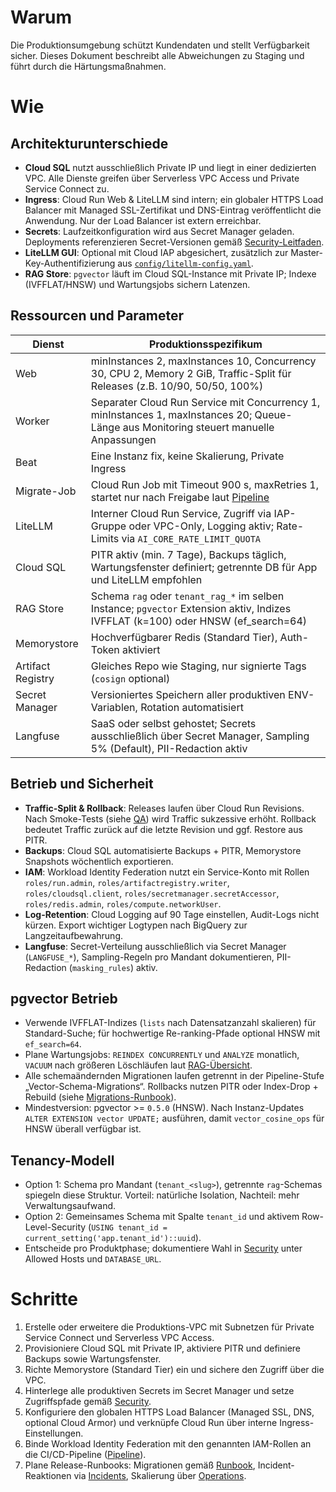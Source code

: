 # Warum
Die Produktionsumgebung schützt Kundendaten und stellt Verfügbarkeit sicher. Dieses Dokument beschreibt alle Abweichungen zu Staging und führt durch die Härtungsmaßnahmen.

# Wie
## Architekturunterschiede
- **Cloud SQL** nutzt ausschließlich Private IP und liegt in einer dedizierten VPC. Alle Dienste greifen über Serverless VPC Access und Private Service Connect zu.
- **Ingress**: Cloud Run Web & LiteLLM sind intern; ein globaler HTTPS Load Balancer mit Managed SSL-Zertifikat und DNS-Eintrag veröffentlicht die Anwendung. Nur der Load Balancer ist extern erreichbar.
- **Secrets**: Laufzeitkonfiguration wird aus Secret Manager geladen. Deployments referenzieren Secret-Versionen gemäß [Security-Leitfaden](../security/secrets.md).
- **LiteLLM GUI**: Optional mit Cloud IAP abgesichert, zusätzlich zur Master-Key-Authentifizierung aus [`config/litellm-config.yaml`](../../config/litellm-config.yaml).
- **RAG Store**: `pgvector` läuft im Cloud SQL-Instance mit Private IP; Indexe (IVFFLAT/HNSW) und Wartungsjobs sichern Latenzen.

## Ressourcen und Parameter
| Dienst | Produktionsspezifikum |
| --- | --- |
| Web | minInstances 2, maxInstances 10, Concurrency 30, CPU 2, Memory 2 GiB, Traffic-Split für Releases (z.B. 10/90, 50/50, 100%) |
| Worker | Separater Cloud Run Service mit Concurrency 1, minInstances 1, maxInstances 20; Queue-Länge aus Monitoring steuert manuelle Anpassungen |
| Beat | Eine Instanz fix, keine Skalierung, Private Ingress |
| Migrate-Job | Cloud Run Job mit Timeout 900 s, maxRetries 1, startet nur nach Freigabe laut [Pipeline](../cicd/pipeline.md) |
| LiteLLM | Interner Cloud Run Service, Zugriff via IAP-Gruppe oder VPC-Only, Logging aktiv; Rate-Limits via `AI_CORE_RATE_LIMIT_QUOTA` |
| Cloud SQL | PITR aktiv (min. 7 Tage), Backups täglich, Wartungsfenster definiert; getrennte DB für App und LiteLLM empfohlen |
| RAG Store | Schema `rag` oder `tenant_rag_*` im selben Instance; `pgvector` Extension aktiv, Indizes IVFFLAT (k=100) oder HNSW (ef_search=64) |
| Memorystore | Hochverfügbarer Redis (Standard Tier), Auth-Token aktiviert |
| Artifact Registry | Gleiches Repo wie Staging, nur signierte Tags (`cosign` optional) |
| Secret Manager | Versioniertes Speichern aller produktiven ENV-Variablen, Rotation automatisiert |
| Langfuse | SaaS oder selbst gehostet; Secrets ausschließlich über Secret Manager, Sampling 5% (Default), PII-Redaction aktiv |

## Betrieb und Sicherheit
- **Traffic-Split & Rollback**: Releases laufen über Cloud Run Revisions. Nach Smoke-Tests (siehe [QA](../qa/checklists.md)) wird Traffic sukzessive erhöht. Rollback bedeutet Traffic zurück auf die letzte Revision und ggf. Restore aus PITR.
- **Backups**: Cloud SQL automatisierte Backups + PITR, Memorystore Snapshots wöchentlich exportieren.
- **IAM**: Workload Identity Federation nutzt ein Service-Konto mit Rollen `roles/run.admin`, `roles/artifactregistry.writer`, `roles/cloudsql.client`, `roles/secretmanager.secretAccessor`, `roles/redis.admin`, `roles/compute.networkUser`.
- **Log-Retention**: Cloud Logging auf 90 Tage einstellen, Audit-Logs nicht kürzen. Export wichtiger Logtypen nach BigQuery zur Langzeitaufbewahrung.
- **Langfuse**: Secret-Verteilung ausschließlich via Secret Manager (`LANGFUSE_*`), Sampling-Regeln pro Mandant dokumentieren, PII-Redaction (`masking_rules`) aktiv.

## pgvector Betrieb
- Verwende IVFFLAT-Indizes (`lists` nach Datensatzanzahl skalieren) für Standard-Suche; für hochwertige Re-ranking-Pfade optional HNSW mit `ef_search=64`.
- Plane Wartungsjobs: `REINDEX CONCURRENTLY` und `ANALYZE` monatlich, `VACUUM` nach größeren Löschläufen laut [RAG-Übersicht](../rag/overview.md).
- Alle schemaändernden Migrationen laufen getrennt in der Pipeline-Stufe „Vector-Schema-Migrations“. Rollbacks nutzen PITR oder Index-Drop + Rebuild (siehe [Migrations-Runbook](../runbooks/migrations.md)).
- Mindestversion: pgvector >= `0.5.0` (HNSW). Nach Instanz-Updates `ALTER EXTENSION vector UPDATE;` ausführen, damit `vector_cosine_ops` für HNSW überall verfügbar ist.

## Tenancy-Modell
- Option 1: Schema pro Mandant (`tenant_<slug>`), getrennte `rag`-Schemas spiegeln diese Struktur. Vorteil: natürliche Isolation, Nachteil: mehr Verwaltungsaufwand.
- Option 2: Gemeinsames Schema mit Spalte `tenant_id` und aktivem Row-Level-Security (`USING tenant_id = current_setting('app.tenant_id')::uuid`).
- Entscheide pro Produktphase; dokumentiere Wahl in [Security](../security/secrets.md) unter Allowed Hosts und `DATABASE_URL`.

# Schritte
1. Erstelle oder erweitere die Produktions-VPC mit Subnetzen für Private Service Connect und Serverless VPC Access.
2. Provisioniere Cloud SQL mit Private IP, aktiviere PITR und definiere Backups sowie Wartungsfenster.
3. Richte Memorystore (Standard Tier) ein und sichere den Zugriff über die VPC.
4. Hinterlege alle produktiven Secrets im Secret Manager und setze Zugriffspfade gemäß [Security](../security/secrets.md).
5. Konfiguriere den globalen HTTPS Load Balancer (Managed SSL, DNS, optional Cloud Armor) und verknüpfe Cloud Run über interne Ingress-Einstellungen.
6. Binde Workload Identity Federation mit den genannten IAM-Rollen an die CI/CD-Pipeline ([Pipeline](../cicd/pipeline.md)).
7. Plane Release-Runbooks: Migrationen gemäß [Runbook](../runbooks/migrations.md), Incident-Reaktionen via [Incidents](../runbooks/incidents.md), Skalierung über [Operations](../operations/scaling.md).
